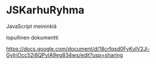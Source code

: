 JSKarhuRyhma
============

JavaScript meininkiä

lopullinen dokumentti

https://docs.google.com/document/d/18crfqsd0FyKvIV2Jj-GylriOcc52i8QPylA9eg834ws/edit?usp=sharing
